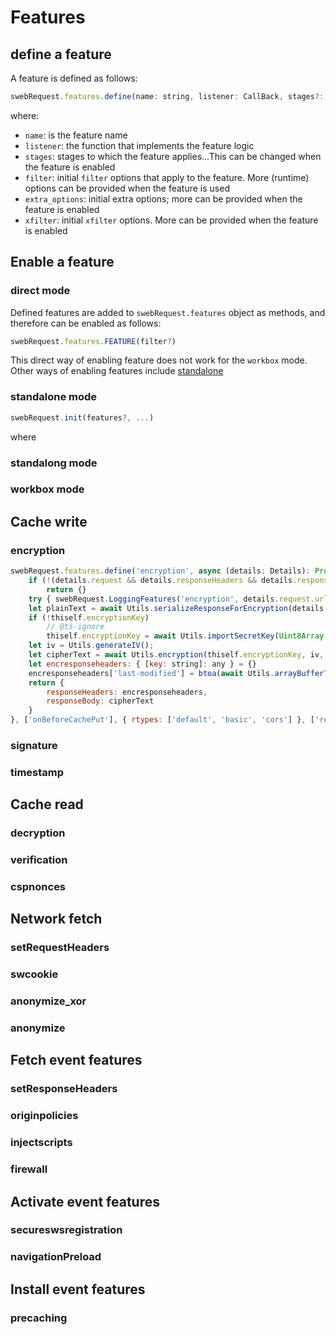 # Features


## define a feature
A feature is defined as follows:
```javascript
swebRequest.features.define(name: string, listener: CallBack, stages?: string | string[], filter?: FilterOptions, extra_options?: ExtraOptions, xfilter?:FilterOptions)
```
where:
- `name`: is the feature name
- `listener`: the function that implements the feature logic
- `stages`: stages to which the feature applies...This can be changed when the feature is enabled
- `filter`: initial `filter` options that apply to the feature. More (runtime) options can be provided when the feature is used
- `extra_options`: initial extra options; more can be provided when the feature is enabled
- `xfilter`: initial `xfilter` options. More can be provided when the feature is enabled

## Enable a feature
### direct mode
Defined features are added to `swebRequest.features` object as methods, and therefore can be enabled as follows:
```javascript
swebRequest.features.FEATURE(filter?)
```
This direct way of enabling feature does not work for the `workbox` mode. 
Other ways of enabling features include [standalone]()

### standalone mode
```javascript
swebRequest.init(features?, ...)
```
where 
### standalong mode

### workbox mode

### 

## Cache write

### encryption
```javascript
swebRequest.features.define('encryption', async (details: Details): Promise<Details> => {
    if (!(details.request && details.responseHeaders && details.response && details.responseBody && details.filter && details.filter.randomBytes))
        return {}
    try { swebRequest.LoggingFeatures('encryption', details.request.url); } catch(e) {}
    let plainText = await Utils.serializeResponseForEncryption(details.request.url, details.responseBody, details.responseHeaders, details.response.status, details.response.statusText)
    if (!thiself.encryptionKey)
        // @ts-ignore
        thiself.encryptionKey = await Utils.importSecretKey(Uint8Array.from(details.filter.randomBytes.split('')))
    let iv = Utils.generateIV();
    let cipherText = await Utils.encryption(thiself.encryptionKey, iv, plainText)
    let encresponseheaders: { [key: string]: any } = {}
    encresponseheaders['last-modified'] = btoa(await Utils.arrayBufferToString(iv));
    return {
        responseHeaders: encresponseheaders,
        responseBody: cipherText
    }
}, ['onBeforeCachePut'], { rtypes: ['default', 'basic', 'cors'] }, ['responseHeaders', 'responseBody=arrayBuffer']);
```

### signature
### timestamp

## Cache read

### decryption
### verification
### cspnonces

## Network fetch
### setRequestHeaders
### swcookie
### anonymize_xor
### anonymize
###

## Fetch event features

### setResponseHeaders
### originpolicies
### injectscripts
### firewall


## Activate event features
### secureswsregistration
### navigationPreload


## Install event features
### precaching


